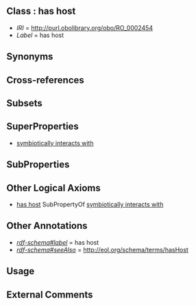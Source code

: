 
## Class : has host

 * *IRI* = http://purl.obolibrary.org/obo/RO_0002454
 * *Label* = has host

## Synonyms


## Cross-references


## Subsets


## SuperProperties

 * [symbiotically interacts with](../../RO/40/RO_0002440.md)

## SubProperties


## Other Logical Axioms

 * [has host](../../RO/54/RO_0002454.md) SubPropertyOf [symbiotically interacts with](../../RO/40/RO_0002440.md)

## Other Annotations

 * *[rdf-schema#label](../../el/rdf-schema#label.md)* = has host
 * *[rdf-schema#seeAlso](../../so/rdf-schema#seeAlso.md)* = http://eol.org/schema/terms/hasHost

## Usage


## External Comments

